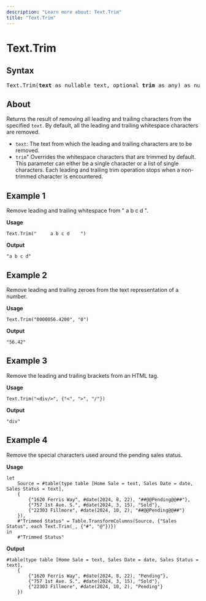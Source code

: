 ```yaml
---
description: "Learn more about: Text.Trim"
title: "Text.Trim"
---
```

# Text.Trim

## Syntax

<pre>
Text.Trim(<b>text</b> as nullable text, optional <b>trim</b> as any) as nullable text
</pre>
  
## About

Returns the result of removing all leading and trailing characters from the specified `text`. By default, all the leading and trailing whitespace characters are removed.

* `text`: The text from which the leading and trailing characters are to be removed.
* `trim`" Overrides the whitespace characters that are trimmed by default. This parameter can either be a single character or a list of single characters. Each leading and trailing trim operation stops when a non-trimmed character is encountered.

## Example 1

Remove leading and trailing whitespace from " a b c d ".

**Usage**

```powerquery-m
Text.Trim("     a b c d    ")
```

**Output**

`"a b c d"`

## Example 2

Remove leading and trailing zeroes from the text representation of a number.

**Usage**

```powerquery-m
Text.Trim("0000056.4200", "0")
```

**Output**

`"56.42"`

## Example 3

Remove the leading and trailing brackets from an HTML tag.

**Usage**

```powerquery-m
Text.Trim("<div/>", {"<", ">", "/"})
```

**Output**

`"div"`

## Example 4

Remove the special characters used around the pending sales status.

**Usage**

```powerquery-m
let
    Source = #table(type table [Home Sale = text, Sales Date = date, Sales Status = text],
    {
        {"1620 Ferris Way", #date(2024, 8, 22), "##@@Pending@@##"},
        {"757 1st Ave. S.", #date(2024, 3, 15), "Sold"},
        {"22303 Fillmore", #date(2024, 10, 2), "##@@Pending@@##"}
    }),
    #"Trimmed Status" = Table.TransformColumns(Source, {"Sales Status", each Text.Trim(_, {"#", "@"})})
in
    #"Trimmed Status"
```

**Output**

```powerquery-m
#table(type table [Home Sale = text, Sales Date = date, Sales Status = text],
    {
        {"1620 Ferris Way", #date(2024, 8, 22), "Pending"},
        {"757 1st Ave. S.", #date(2024, 3, 15), "Sold"},
        {"22303 Fillmore", #date(2024, 10, 2), "Pending"}
    })
```
